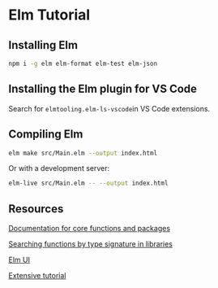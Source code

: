 # Elm Tutorial

## Installing Elm

```bash
npm i -g elm elm-format elm-test elm-json
```

## Installing the Elm plugin for VS Code

Search for `elmtooling.elm-ls-vscode`in VS Code extensions.

## Compiling Elm

```bash
elm make src/Main.elm --output index.html
```

Or with a development server:

```bash
elm-live src/Main.elm -- --output index.html
```

## Resources

[Documentation for core functions and packages](https://package.elm-lang.org/packages/elm/core/latest/)

[Searching functions by type signature in libraries](https://klaftertief.github.io/elm-search/)

[Elm UI](https://www.youtube.com/watch?v=Ie-gqwSHQr0)

[Extensive tutorial](https://elmprogramming.com/)
